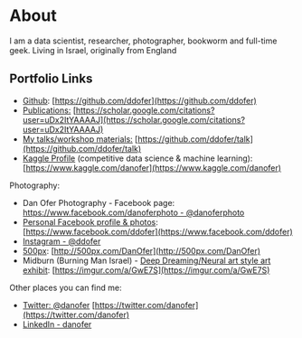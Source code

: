 # About

I am a data scientist, researcher, photographer, bookworm and full-time geek. Living in Israel, originally from England

## Portfolio Links
* [Github](https://github.com/ddofer): [https://github.com/ddofer](https://github.com/ddofer)
* [Publications:](https://scholar.google.com/citations?user=uDx2ItYAAAAJ) [https://scholar.google.com/citations?user=uDx2ItYAAAAJ](https://scholar.google.com/citations?user=uDx2ItYAAAAJ)
* [My talks/workshop materials:](https://github.com/ddofer/talk) [https://github.com/ddofer/talk](https://github.com/ddofer/talk)
* [Kaggle Profile](https://www.kaggle.com/danofer) (competitive data science & machine learning): [https://www.kaggle.com/danofer](https://www.kaggle.com/danofer)

Photography:
  * Dan Ofer Photography - Facebook page: [https://www.facebook.com/danoferphoto -  @danoferphoto](https://www.facebook.com/danoferphoto)
  * [Personal Facebook profile & photos](https://www.facebook.com/ddofer): [https://www.facebook.com/ddofer](https://www.facebook.com/ddofer)
  * [Instagram - @ddofer](https://www.instagram.com/ddofer/)
  * [500px](http://500px.com/DanOfer): [http://500px.com/DanOfer](http://500px.com/DanOfer)
  * Midburn (Burning Man Israel) - [Deep Dreaming/Neural art style art exhibit](https://imgur.com/a/GwE7S): [https://imgur.com/a/GwE7S](https://imgur.com/a/GwE7S)
  
 Other places you can find me:
  * [Twitter: @danofer](https://twitter.com/danofer) [https://twitter.com/danofer](https://twitter.com/danofer)
  * [LinkedIn - danofer](https://www.linkedin.com/in/danofer/)

